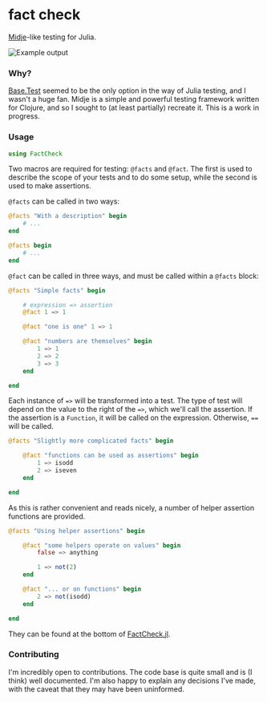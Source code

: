 # fact check

[Midje](https://github.com/marick/Midje)-like testing for Julia.

![Example output](http://s15.postimg.org/4j9hpmf63/Screen_Shot_2013_03_27_at_6_18_07_PM.png)

### Why?

[Base.Test](https://github.com/JuliaLang/julia/blob/master/base/test.jl)
seemed to be the only option in the way of Julia testing, and I wasn't a
huge fan. Midje is a simple and powerful testing framework written for
Clojure, and so I sought to (at least partially) recreate it. This is a
work in progress.

### Usage

```jl
using FactCheck
```

Two macros are required for testing: `@facts` and `@fact`. The first is
used to describe the scope of your tests and to do some setup, while the
second is used to make assertions.

`@facts` can be called in two ways:

```jl
@facts "With a description" begin
    # ...
end

@facts begin
    # ...
end
```

`@fact` can be called in three ways, and must be called within a
`@facts` block:

```jl
@facts "Simple facts" begin

    # expression => assertion
    @fact 1 => 1

    @fact "one is one" 1 => 1

    @fact "numbers are themselves" begin
        1 => 1
        2 => 2
        3 => 3
    end

end
```

Each instance of `=>` will be transformed into a test. The type of test
will depend on the value to the right of the `=>`, which we'll call the
assertion. If the assertion is a `Function`, it will be called on the
expression. Otherwise, `==` will be called.

```jl
@facts "Slightly more complicated facts" begin

    @fact "functions can be used as assertions" begin
        1 => isodd
        2 => iseven
    end

end
```

As this is rather convenient and reads nicely, a number of helper
assertion functions are provided.

```jl
@facts "Using helper assertions" begin

    @fact "some helpers operate on values" begin
        false => anything

        1 => not(2)
    end

    @fact "... or on functions" begin
        2 => not(isodd)
    end

end
```

They can be found at the bottom of [FactCheck.jl](https://github.com/zachallaun/FactCheck.jl/blob/master/src/FactCheck.jl).

### Contributing

I'm incredibly open to contributions. The code base is quite small and
is (I think) well documented. I'm also happy to explain any decisions
I've made, with the caveat that they may have been uninformed.
